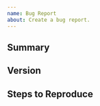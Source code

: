 ```yaml
---
name: Bug Report 
about: Create a bug report.
---
```


## Summary

<!-- describe the issue -->



## Version

<!-- commit hash or version tag -->



## Steps to Reproduce

<!-- how to reproduce the issue -->


